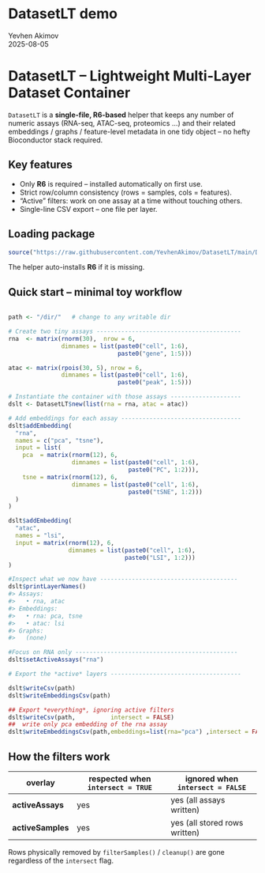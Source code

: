 DatasetLT demo
==============
Yevhen Akimov  
2025-08-05  

DatasetLT – Lightweight Multi-Layer Dataset Container
=====================================================

`DatasetLT` is a **single-file, R6-based** helper that keeps any number of
numeric assays (RNA-seq, ATAC-seq, proteomics …) and their related
embeddings / graphs / feature-level metadata in one tidy object – no
hefty Bioconductor stack required.

Key features
------------

* Only **R6** is required – installed automatically on first use.  
* Strict row/column consistency (rows = samples, cols = features).  
* “Active” filters: work on one assay at a time without touching others.  
* Single-line CSV export – one file per layer.  

Loading package
------------

```r
source("https://raw.githubusercontent.com/YevhenAkimov/DatasetLT/main/DatasetLT.R")
```

The helper auto-installs **R6** if it is missing.

Quick start – minimal toy workflow
----------------------------------

```r

path <- "/dir/"   # change to any writable dir

# Create two tiny assays -----------------------------------------
rna  <- matrix(rnorm(30),  nrow = 6,
               dimnames = list(paste0("cell", 1:6),
                               paste0("gene", 1:5)))

atac <- matrix(rpois(30, 5), nrow = 6,
               dimnames = list(paste0("cell", 1:6),
                               paste0("peak", 1:5)))

# Instantiate the container with those assays --------------------
dslt <- DatasetLT$new(list(rna = rna, atac = atac))

# Add embeddings for each assay ----------------------------------
dslt$addEmbedding(
  "rna",
  names = c("pca", "tsne"),
  input = list(
    pca  = matrix(rnorm(12), 6,
                  dimnames = list(paste0("cell", 1:6),
                                  paste0("PC", 1:2))),
    tsne = matrix(rnorm(12), 6,
                  dimnames = list(paste0("cell", 1:6),
                                  paste0("tSNE", 1:2)))
  )
)

dslt$addEmbedding(
  "atac",
  names = "lsi",
  input = matrix(rnorm(12), 6,
                 dimnames = list(paste0("cell", 1:6),
                                 paste0("LSI", 1:2)))
)

#Inspect what we now have ---------------------------------------
dslt$printLayerNames()
#> Assays:
#>   • rna, atac
#> Embeddings:
#>   • rna: pca, tsne
#>   • atac: lsi
#> Graphs:
#>   (none)

#Focus on RNA only ----------------------------------------------
dslt$setActiveAssays("rna")

# Export the *active* layers -------------------------------------

dslt$writeCsv(path)              
dslt$writeEmbeddingsCsv(path)    

## Export *everything*, ignoring active filters 
dslt$writeCsv(path,          intersect = FALSE)  
##  write only pca embedding of the rna assay
dslt$writeEmbeddingsCsv(path,embeddings=list(rna="pca") ,intersect = FALSE) 
```

How the filters work
--------------------

| overlay        | respected when `intersect = TRUE` | ignored when `intersect = FALSE` |
|----------------|-----------------------------------|-----------------------------------|
| **activeAssays** | yes                               | yes (all assays written)          |
| **activeSamples**| yes                               | yes (all stored rows written)     |

Rows physically removed by `filterSamples()` / `cleanup()` are gone
regardless of the `intersect` flag.
